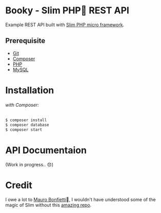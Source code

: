 # Booky - Slim PHP:elephant: REST API

Example REST API built with [Slim PHP micro framework](http://www.slimframework.com/).

## Prerequisite

- [Git](https://git-scm.com/downloads)
- [Composer](https://getcomposer.org/download/)
- [PHP](https://www.php.net/downloads)
- [MySQL](https://www.mysql.com/downloads/)

# Installation

###### with Composer:

```bash
$ composer install
$ composer database
$ composer start
```

# API Documentaion

(Work in progress.. :disappointed:)

# Credit

I owe a lot to [Mauro Bonfietti](https://github.com/maurobonfietti):clap:, I wouldn't have understood some of the magic of Slim without this [amazing repo](https://github.com/maurobonfietti/rest-api-slim-php).
